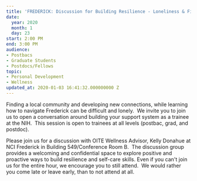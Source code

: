 ```yaml
---
title: 'FREDERICK: Discussion for Building Resilience - Loneliness & Finding Community'
date:
  year: 2020
  month: 1
  day: 23
start: 2:00 PM
end: 3:00 PM
audience:
- Postbacs
- Graduate Students
- Postdocs/Fellows
topic:
- Personal Development
- Wellness
updated_at: 2020-01-03 16:41:32.000000000 Z
---
```

Finding a local community and developing new connections, while learning
how to navigate Frederick can be difficult and lonely.  We invite you to
join us to open a conversation around building your support system as a
trainee at the NIH.  This session is open to trainees at all levels
(postbac, grad, and postdoc).

Please join us for a discussion with OITE Wellness Advisor, Kelly
Donahue at NCI Frederick in Building 549/Conference Room B.  The
discussion group provides a welcoming and confidential space to explore
positive and proactive ways to build resilience and self-care skills.
Even if you can\'t join us for the entire hour, we encourage you to
still attend.  We would rather you come late or leave early, than to not
attend at all.   

 

 

 
